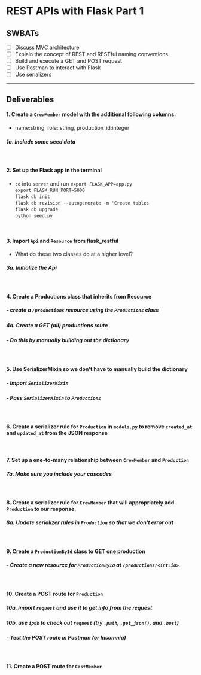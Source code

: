 # REST APIs with Flask Part 1

## SWBATs

- [ ] Discuss MVC architecture
- [ ] Explain the concept of REST and RESTful naming conventions
- [ ] Build and execute a GET and POST request
- [ ] Use Postman to interact with Flask
- [ ] Use serializers

---

## Deliverables

#### 1. Create a `CrewMember` model with the additional following columns:
- name:string, role: string, production_id:integer
##### 1a. Include some seed data

<br />

#### 2. Set up the Flask app in the terminal
- `cd` into `server` and run
`export FLASK_APP=app.py` <br />
`export FLASK_RUN_PORT=5000` <br />
`flask db init` <br />
`flask db revision --autogenerate -m 'Create tables` <br />
`flask db upgrade` <br />
`python seed.py`

<br />

#### 3. Import `Api` and `Resource` from flask_restful
- What do these two classes do at a higher level?
##### 3a. Initialize the Api

<br />

#### 4. Create a Productions class that inherits from Resource
##### - create a `/productions` resource using the `Productions` class
##### 4a. Create a GET (all) productions route 
##### - Do this by manually building out the dictionary

<br />

#### 5. Use SerializerMixin so we don't have to manually build the dictionary
##### - Import `SerializerMixin`
##### - Pass `SerializerMixin` to `Productions`

<br />

#### 6. Create a serializer rule for `Production` in `models.py` to remove `created_at` and `updated_at` from the JSON response

<br />

#### 7. Set up a one-to-many relationship between `CrewMember` and `Production`
##### 7a. Make sure you include your cascades 

<br />

#### 8. Create a serializer rule for `CrewMember` that will appropriately add `Production` to our response.
##### 8a. Update serializer rules in `Production` so that we don't error out

<br />

#### 9. Create a `ProductionById` class to GET one production
##### - Create a new resource for `ProductionById` at `/productions/<int:id>`

<br />

#### 10. Create a POST route for `Production`
##### 10a. import `request` and use it to get info from the request
##### 10b. use `ipdb` to check out `request` (try `.path`, `.get_json()`, and `.host`)

##### - Test the POST route in Postman (or Insomnia)

<br />

#### 11. Create a POST route for `CastMember`

